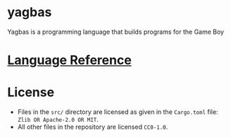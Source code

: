 # yagbas

Yagbas is a programming language that builds programs for the Game Boy

# [Language Reference](https://lokathor.github.io/yagbas/)

# License

* Files in the `src/` directory are licensed as given in the `Cargo.toml` file:
  `Zlib OR Apache-2.0 OR MIT`.
* All other files in the repository are licensed `CC0-1.0`.
